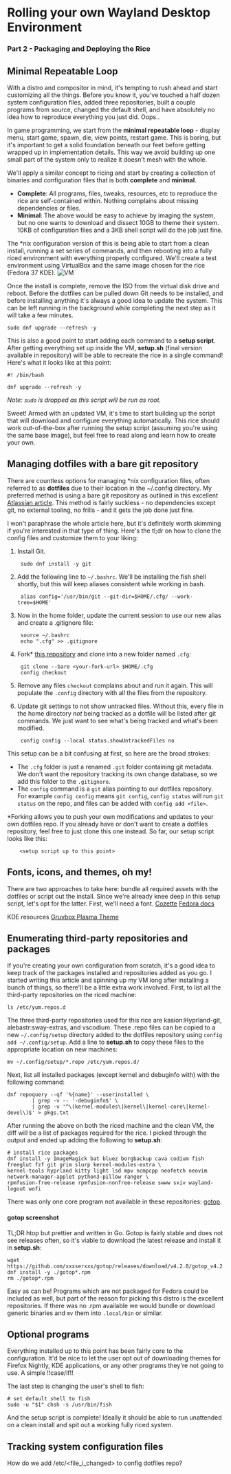 
# Rolling your own Wayland Desktop Environment
### Part 2 - Packaging and Deploying the Rice

## Minimal Repeatable Loop
With a distro and compositor in mind, it's tempting to rush ahead and start customizing all the things. Before you know it, you've touched a half dozen system configuration files, added three repositories, built a couple programs from source, changed the default shell, and have absolutely no idea how to reproduce everything you just did. Oops..

In game programming, we start from the **minimal repeatable loop** - display menu, start game, spawn, die, view points, restart game. This is boring, but it's important to get a solid foundation beneath our feet before getting wrapped up in implementation details. This way we avoid building up one small part of the system only to realize it doesn't mesh with the whole.

We'll apply a similar concept to ricing and start by creating a collection of binaries and configuration files that is both **complete** and **minimal**.
- **Complete**: All programs, files, tweaks, resources, etc to reproduce the rice are self-contained within. Nothing complains about missing dependencies or files.
- **Minimal**: The above would be easy to achieve by imaging the system, but no one wants to download and dissect 10GB to theme their system. 10KB of configuration files and a 3KB shell script will do the job just fine.

The *nix configuration version of this is being able to start from a clean install, running a set series of commands, and then rebooting into a fully riced environment with everything properly configured. We'll create a test environment using VirtualBox and the same image chosen for the rice (Fedora 37 KDE). 
![VM](fedora_vm_install.png)

Once the install is complete, remove the ISO from the virtual disk drive and reboot. Before the dotfiles can be pulled down Git needs to be installed, and before installing anything it's always a good idea to update the system. This can be left running in the background while completing the next step as it will take a few minutes.

    sudo dnf upgrade --refresh -y

This is also a good point to start adding each command to a **setup script**. After getting everything set up inside the VM, **setup.sh** (final version available in repository) will be able to recreate the rice in a single command! Here's what it looks like at this point:

    #! /bin/bash

    dnf upgrade --refresh -y

*Note: `sudo` is dropped as this script will be run as root.*

Sweet! Armed with an updated VM, it's time to start building up the script that will download and configure everything automatically. This rice should work out-of-the-box after running the setup script (assuming you're using the same base image), but feel free to read along and learn how to create your own.

## Managing dotfiles with a bare git repository
There are countless options for managing *nix configuration files, often referred to as **dotfiles** due to their location in the ~/.config directory. My preferred method is using a bare git repository as outlined in this excellent [Atlassian article](https://www.atlassian.com/git/tutorials/dotfiles). This method is fairly suckless - no dependencies except git, no external tooling, no frills - and it gets the job done just fine.

I won't paraphrase the whole article here, but it's definitely worth skimming if you're interested in that type of thing. Here's the tl;dr on how to clone the config files and customize them to your liking:

1. Install Git.

        sudo dnf install -y git

1. Add the following line to `~/.bashrc`. We'll be installing the fish shell shortly, but this will keep aliases consistent while working in bash.

        alias config='/usr/bin/git --git-dir=$HOME/.cfg/ --work-tree=$HOME'

1. Now in the home folder, update the current session to use our new alias and create a .gitignore file:
        
        source ~/.bashrc
        echo ".cfg" >> .gitignore

1. Fork* [this repository](https://github.com/vlfldr/dotfiles-wayland) and clone into a new folder named `.cfg`:

        git clone --bare <your-fork-url> $HOME/.cfg
        config checkout

1. Remove any files `checkout` complains about and run it again. This will populate the `.config` directory with all the files from the repository.

1. Update git settings to not show untracked files. Without this, every file in the home directory *not* being tracked as a dotfile will be listed after git commands. We just want to see what's being tracked and what's been modified.
        
        config config --local status.showUntrackedFiles no

This setup can be a bit confusing at first, so here are the broad strokes:
- The `.cfg` folder is just a renamed `.git` folder containing git metadata. We don't want the repository tracking its own change database, so we add this folder to the `.gitignore`.
- The `config` command is a `git` alias pointing to our dotfiles repository. For example `config config` means `git config`, `config status` will run `git status` on the repo, and files can be added with `config add <file>`.

*Forking allows you to push your own modifications and updates to your own dotfiles repo. If you already have or don't want to create a dotfiles repository, feel free to just clone this one instead. So far, our setup script looks like this:

        <setup script up to this point>

## Fonts, icons, and themes, oh my!
There are two approaches to take here: bundle all required assets with the dotfiles or script out the install. Since we're already knee deep in this setup script, let's opt for the latter. First, we'll need a font.
[Cozette](https://github.com/slavfox/Cozette)
[Fedora docs](https://docs.fedoraproject.org/en-US/quick-docs/fonts/)

KDE resources
[Gruvbox Plasma Theme](https://store.kde.org/p/1327719/)

## Enumerating third-party repositories and packages
If you're creating your own configuration from scratch, it's a good idea to keep track of the packages installed and repositories added as you go. I started writing this article and spinning up my VM long after installing a bunch of things, so there'll be a little extra work involved. First, to list all the third-party repositories on the riced machine:

    ls /etc/yum.repos.d

The three third-party repositories used for this rice are kasion:Hyprland-git, alebastr:sway-extras, and vscodium. These .repo files can be copied to a new `~/.config/setup` directory added to the dotfiles repository using `config add ~/.config/setup`. Add a line to **setup.sh** to copy these files to the appropriate location on new machines:

    mv ~/.config/setup/*.repo /etc/yum.repos.d/

 Next, list all installed packages (except kernel and debuginfo with) with the following command:

    dnf repoquery --qf '%{name}' --userinstalled \
            | grep -v -- '-debuginfo$' \
            | grep -v '^\(kernel-modules\|kernel\|kernel-core\|kernel-devel\)$' > pkgs.txt

After running the above on both the riced machine and the clean VM, the diff will be a list of packages required for the rice. I picked through the output and ended up adding the following to **setup.sh**:

    # install rice packages
    dnf install -y ImageMagick bat bluez borgbackup cava codium fish freeglut fzf git grim slurp kernel-modules-extra \
    kernel-tools hyprland kitty light lsd mpv ncmpcpp neofetch neovim network-manager-applet python3-pillow ranger \
    rpmfusion-free-release rpmfusion-nonfree-release swww sxiv wayland-logout wofi

There was only one core program not available in these repositories: [gotop](https://github.com/xxxserxxx/gotop). 

#### gotop screenshot ####

TL;DR htop but prettier and written in Go. Gotop is fairly stable and does not see releases often, so it's viable to download the latest release and install it in **setup.sh**:

    wget https://github.com/xxxserxxx/gotop/releases/download/v4.2.0/gotop_v4.2.0_linux_amd64.rpm
    dnf install -y ./gotop*.rpm
    rm ./gotop*.rpm

Easy as can be! Programs which are not packaged for Fedora could be included as well, but part of the reason for picking this distro is the excellent repositories. If there was no .rpm available we would bundle or download generic binaries and `mv` them into `.local/bin` or similar.

## Optional programs
Everything installed up to this point has been fairly core to the configuration. It'd be nice to let the user opt out of downloading themes for Firefox Nightly, KDE applications, or any other programs they're not going to use. A simple !!case/if!!

The last step is changing the user's shell to fish:

    # set default shell to fish
    sudo -u "$1" chsh -s /usr/bin/fish

And the setup script is complete! Ideally it should be able to run unattended on a clean install and spit out a working fully riced system.


## Tracking system configuration files
How do we add /etc/<file_i_changed> to config dotfiles repo?
